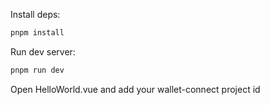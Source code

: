 Install deps:
```bash
pnpm install
```

Run dev server:
```bash
pnpm run dev
```

Open HelloWorld.vue and add your wallet-connect project id
